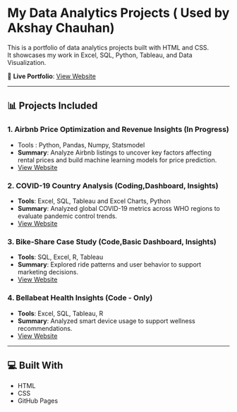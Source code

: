 # My Data Analytics Projects ( Used by Akshay Chauhan)

This is a portfolio of data analytics projects built with HTML and CSS.  
It showcases my work in Excel, SQL, Python, Tableau, and Data Visualization.

🔗 **Live Portfolio**: [View Website](https://dataprofessional2.github.io/My_Analytics_Projects/)

---

## 📊 Projects Included

### 1. Airbnb Price Optimization and Revenue Insights (In Progress)
- Tools : Python, Pandas, Numpy, Statsmodel
- **Summary**: Analyze Airbnb listings to uncover key factors affecting rental prices and build machine learning models for price prediction.
-  [View Website](https://github.com/Dataprofessional2/Adv_Project)
  
### 2. COVID-19 Country Analysis (Coding,Dashboard, Insights)
- **Tools**: Excel, SQL, Tableau and Excel Charts, Python
- **Summary**: Analyzed global COVID-19 metrics across WHO regions to evaluate pandemic control trends.
-  [View Website](https://github.com/Dataprofessional2/Covid_19_Analysis)

### 3. Bike-Share Case Study (Code,Basic Dashboard, Insights)
- **Tools**: SQL, Excel, R, Tableau
- **Summary**: Explored ride patterns and user behavior to support marketing decisions.
-  [View Website](https://github.com/Dataprofessional2/GOOGLE-DATA-ANALYTICS)
  
### 4. Bellabeat Health Insights (Code - Only)
- **Tools**: Excel, SQL, Tableau, R
- **Summary**: Analyzed smart device usage to support wellness recommendations.
-  [View Website](https://github.com/Dataprofessional2/Bellabeat_Analysis)

---

## 💻 Built With
- HTML
- CSS
- GitHub Pages
